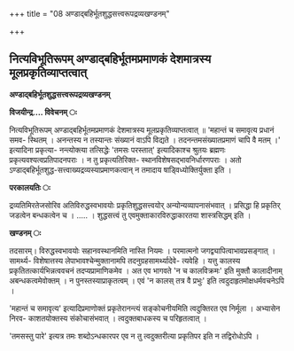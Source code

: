 +++
title = "08 अण्डाद्बहिर्भूतशुद्धसत्त्वरूपद्रव्यखण्डनम्"

+++


## नित्यविभूतिरूपम् अण्डाद्बहिर्भूतमप्रमाणकं देशमात्रस्य मूलप्रकृतिव्याप्तत्वात्

**अण्डाद्बहिर्भूतशुद्धसत्त्वरूपद्रव्यखण्डनम्**

**विजयीन्द्र.... विवेचनम् ः**

नित्यविभूतिरूपम् अण्डाद्बहिर्भूतमप्रमाणकं देशमात्रस्य मूलप्रकृतिव्याप्तत्वात् ॥ 'महान्तं च समावृत्य प्रधानं समव- स्थितम् । अनन्तस्य न तस्यान्तः संख्यानं वाऽपि विद्यते । तदनन्तमसंख्यातप्रमाणं चापि वै मतम् ।' इत्यादिना प्रकृत्या- नन्त्योक्त्या तत्सिद्धेः 'तमसः परस्तात्' इत्यादिकाश्च श्रुतयः ब्रह्मणः प्रकृत्यवश्यत्वप्रतिपादनपराः । न तु प्रकृत्यतिरिक्त- स्थानविशेषसद्भावनिर्धारणपराः । अतो ऽण्डाद्बहिर्भूतशुद्ध-सत्त्वाख्यद्रव्यस्याप्रमाणकत्वान् न तमादाय षाड्विध्योक्तिर्युक्ता इति ।

**परकालयतिः ः**

द्रव्यतिमिरतेजसोरिव अतिविरुद्धस्वभावयोः प्रकृतिशुद्धसत्त्वयोर् अन्योन्यव्यापनासंभवात् । प्रसिद्धा हि प्रकृतिर् जडत्वेन बन्धकत्वेन च । ..... । शुद्धसत्त्वं तु एवमुक्ताकारविरुद्धाकारतया शास्त्रसिद्धम् इति ।

**खण्डनम् ः**

तदसारम्। विरुद्धस्वभावयोः सहानवस्थानमिति नास्ति नियमः । परमात्मनो जगद्व्यापित्वाभावप्रसङ्गात् । सामर्थ्य- विशेषात्तस्य लेपाभावश्चेन्मुक्तानामपि तदनुग्रहसामर्थ्यादेवे- त्यवेहि । यत्तु कालस्य प्रकृतितत्कार्यभिन्नत्ववचनं तदप्यप्रामाणिकमेव । अत एव भागवते 'न च कालविक्रमः' इति मुक्तौ कालादीनाम् अबन्धकत्वमेवोक्तम् । न पुनस्तस्याप्राकृतत्वम् । एवं 'न कालस् तत्र वै प्रभुः' इति त्वदुदाहृतमोक्षधर्मवचनेऽपि ।

'महान्तं च समावृत्य' इत्यादिप्रमाणोक्तं प्रकृतेरानन्त्यं सङ्कोचनीयमिति त्वदुक्तिरत एव निर्मूला । अभ्यासेन निरव- काशतयोक्तस्य संकोचासंभवात् । त्वदुक्तबाधकस्य च परिहृतत्वात् ।

'तमसस्तु पारे' इत्यत्र तमः शब्दोऽन्धकारपर एव न तु त्वदुक्तरीत्या प्रकृतिपर इति न तद्विरोधोऽपि ।

